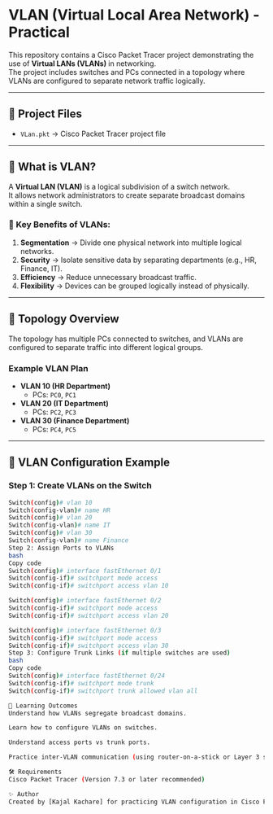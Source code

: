 # VLAN (Virtual Local Area Network) - Practical

This repository contains a Cisco Packet Tracer project demonstrating the use of **Virtual LANs (VLANs)** in networking.  
The project includes switches and PCs connected in a topology where VLANs are configured to separate network traffic logically.

---

## 📂 Project Files
- `VLan.pkt` → Cisco Packet Tracer project file  

---

## 🔑 What is VLAN?
A **Virtual LAN (VLAN)** is a logical subdivision of a switch network.  
It allows network administrators to create separate broadcast domains within a single switch.  

### 🎯 Key Benefits of VLANs:
1. **Segmentation** → Divide one physical network into multiple logical networks.  
2. **Security** → Isolate sensitive data by separating departments (e.g., HR, Finance, IT).  
3. **Efficiency** → Reduce unnecessary broadcast traffic.  
4. **Flexibility** → Devices can be grouped logically instead of physically.  

---

## 📌 Topology Overview
The topology has multiple PCs connected to switches, and VLANs are configured to separate traffic into different logical groups.  

### Example VLAN Plan
- **VLAN 10 (HR Department)**  
  - PCs: `PC0`, `PC1`  
- **VLAN 20 (IT Department)**  
  - PCs: `PC2`, `PC3`  
- **VLAN 30 (Finance Department)**  
  - PCs: `PC4`, `PC5`  

---

## 🚀 VLAN Configuration Example

### Step 1: Create VLANs on the Switch
```bash
Switch(config)# vlan 10
Switch(config-vlan)# name HR
Switch(config)# vlan 20
Switch(config-vlan)# name IT
Switch(config)# vlan 30
Switch(config-vlan)# name Finance
Step 2: Assign Ports to VLANs
bash
Copy code
Switch(config)# interface fastEthernet 0/1
Switch(config-if)# switchport mode access
Switch(config-if)# switchport access vlan 10

Switch(config)# interface fastEthernet 0/2
Switch(config-if)# switchport mode access
Switch(config-if)# switchport access vlan 20

Switch(config)# interface fastEthernet 0/3
Switch(config-if)# switchport mode access
Switch(config-if)# switchport access vlan 30
Step 3: Configure Trunk Links (if multiple switches are used)
bash
Copy code
Switch(config)# interface fastEthernet 0/24
Switch(config-if)# switchport mode trunk
Switch(config-if)# switchport trunk allowed vlan all

📖 Learning Outcomes
Understand how VLANs segregate broadcast domains.

Learn how to configure VLANs on switches.

Understand access ports vs trunk ports.

Practice inter-VLAN communication (using router-on-a-stick or Layer 3 switch).

🛠 Requirements
Cisco Packet Tracer (Version 7.3 or later recommended)

✨ Author
Created by [Kajal Kachare] for practicing VLAN configuration in Cisco Packet Tracer.

